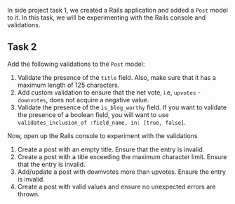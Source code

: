 In side project task 1, we created a Rails application and added a `Post` model
to it. In this task, we will be experimenting with the Rails console and
validations.

## Task 2

Add the following validations to the `Post` model:

1. Validate the presence of the `title` field. Also, make sure that it has a
   maximum length of 125 characters.
2. Add custom validation to ensure that the net vote, i.e, `upvotes` -
   `downvotes`, does not acquire a negative value.
3. Validate the presence of the `is_blog_worthy` field. If you want to validate
   the presence of a boolean field, you will want to use
   `validates_inclusion_of :field_name, in: [true, false]`.

Now, open up the Rails console to experiment with the validations

1. Create a post with an empty title. Ensure that the entry is invalid.
2. Create a post with a title exceeding the maximum character limit. Ensure that
   the entry is invalid.
3. Add/update a post with downvotes more than upvotes. Ensure the entry is
   invalid.
4. Create a post with valid values and ensure no unexpected errors are thrown.
